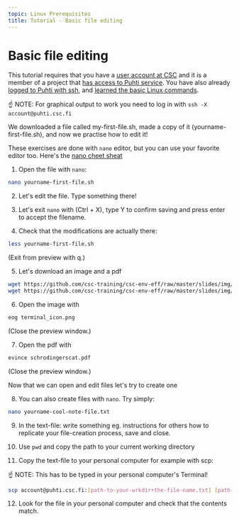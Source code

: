 ```yaml
---
topic: Linux Prerequisites
title: Tutorial - Basic file editing
---
```

# Basic file editing

This tutorial requires that you have a [user account at CSC](https://docs.csc.fi/accounts/how-to-create-new-user-account/)
and it is a member of a project that [has access to Puhti service](https://docs.csc.fi/accounts/how-to-add-service-access-for-project/).
You have also already [logged to Puhti with ssh](https://csc-training.github.io/csc-env-eff/hands-on/connecting/ssh-puhti.html), and [learned the basic Linux commands](https://csc-training.github.io/csc-env-eff/hands-on/linux_prerequisites/basic-linux-commands.html).

☝️ NOTE: For graphical output to work you need to log in with `ssh -X account@puhti.csc.fi`

We downloaded a file called my-first-file.sh, made a copy of it (yourname-first-file.sh), and now we practise how to edit it!

These exercises are done with `nano` editor, but you can use your favorite editor too.
Here's the [nano cheet sheat](https://www.nano-editor.org/dist/latest/cheatsheet.html) 

1. Open the file with `nano`:
```bash
nano yourname-first-file.sh
```

2. Let's edit the file. Type something there!

3. Let's exit `nano` with (Ctrl + X), type Y to confirm saving and press enter to accept the filename.

4. Check that the modifications are actually there:
```bash
less yourname-first-file.sh
```
(Exit from preview with q.)

5. Let's download an image and a pdf
```bash
wget https://github.com/csc-training/csc-env-eff/raw/master/slides/img/terminal_icon.png
wget https://github.com/csc-training/csc-env-eff/raw/master/slides/img/schrodingerscat.pdf
```

6. Open the image with
```bash
eog terminal_icon.png
```
(Close the preview window.)

7. Open the pdf with
```bash
evince schrodingerscat.pdf
```
(Close the preview window.)

Now that we can open and edit files let's try to create one

8. You can also create files with `nano`. Try simply:
```bash
nano yourname-cool-note-file.txt
```

9. In the text-file: write something eg. instructions for others how to replicate your file-creation process, save and close.

10. Use `pwd` and copy the path to your current working directory

11. Copy the text-file to your personal computer for example with scp:

☝️ NOTE: This has to be typed in your personal computer's Terminal!

```bash
scp account@puhti.csc.fi:[path-to-your-wrkdir+the-file-name.txt] [path-to-local-folder-in-your-PC]
```

12. Look for the file in your personal computer and check that the contents match.

